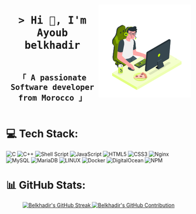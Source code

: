<p align= "centre"> 
  <samp>
   <a><img align="right" src="https://github.com/ayoubak141/ayoubak141/blob/main/img/img.svg" height=65% width=50%></a>
  </samp>

<h1 align="center" >
        <samp>&gt; Hi 👋, I'm Ayoub belkhadir
        </samp>
</h1>
<h2 align="center"> 
  <samp>
    <br>
    「 A passionate Software developer from Morocco 」
    <br>
  </samp> 
  <br>
</h2>

</p>

# 💻 Tech Stack:
![C](https://img.shields.io/badge/c-%2300599C.svg?style=for-the-badge&logo=c&logoColor=white) ![C++](https://img.shields.io/badge/c++-%2300599C.svg?style=for-the-badge&logo=c%2B%2B&logoColor=white) ![Shell Script](https://img.shields.io/badge/shell_script-%23121011.svg?style=for-the-badge&logo=gnu-bash&logoColor=white) ![JavaScript](https://img.shields.io/badge/javascript-%23323330.svg?style=for-the-badge&logo=javascript&logoColor=%23F7DF1E) ![HTML5](https://img.shields.io/badge/html5-%23E34F26.svg?style=for-the-badge&logo=html5&logoColor=white) ![CSS3](https://img.shields.io/badge/css3-%231572B6.svg?style=for-the-badge&logo=css3&logoColor=white) ![Nginx](https://img.shields.io/badge/nginx-%23009639.svg?style=for-the-badge&logo=nginx&logoColor=white) ![MySQL](https://img.shields.io/badge/mysql-%2300f.svg?style=for-the-badge&logo=mysql&logoColor=white) ![MariaDB](https://img.shields.io/badge/MariaDB-003545?style=for-the-badge&logo=mariadb&logoColor=white) ![LINUX](https://img.shields.io/badge/Linux-FCC624?style=for-the-badge&logo=linux&logoColor=black) ![Docker](https://img.shields.io/badge/docker-%230db7ed.svg?style=for-the-badge&logo=docker&logoColor=white) ![DigitalOcean](https://img.shields.io/badge/DigitalOcean-%230167ff.svg?style=for-the-badge&logo=digitalOcean&logoColor=white) ![NPM](https://img.shields.io/badge/NPM-%23000000.svg?style=for-the-badge&logo=npm&logoColor=white)

# 📊 GitHub Stats:

<p align="center">
  <a href="https://github.com/ayoubak141">
    <img src="https://github-readme-streak-stats.herokuapp.com?user=ayoubak141&theme=radical&mode=weekly" alt="Belkhadir's GitHub Streak" />
    <img src="http://github-profile-summary-cards.vercel.app/api/cards/profile-details?username=ayoubak141&show_icons=true&theme=radical&border=7F3FBF&background=0D1117" alt="Belkhadir's GitHub Contribution"/>
  </a>
</p>
<!--   <p align="left"> <img src="https://komarev.com/ghpvc/?username=ayoubak141&label=Profile%20views&color=0e75b6&style=flat" alt="ayoubak141" /> </p> -->

